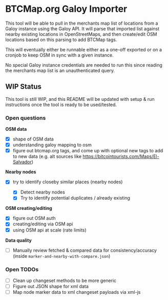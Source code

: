 # BTCMap.org Galoy Importer

This tool will be able to pull in the merchants map list of locations from a Galoy instance using the Galoy API. It will parse that imported list against nearby existing locations in OpenStreetMaps, and then create/edit OSM locations based on this parsing to add BTCMap tags.

This will eventually either be runnable either as a one-off exported or on a cronjob to keep OSM in sync with a given instance.

No special Galoy instance credentials are needed to run this since reading the merchants map list is an unauthenticated query.

## WIP Status

This tool is still WIP, and this README will be updated with setup & run instructions once the tool is ready to be used/tested.

### Open questions

**OSM data**

- [x] shape of OSM data
- [x] understanding galoy mapping to osm
- [x] figure out btcmap.org tags, and come up with optional new tags to add to new data (e.g. alt sources like https://bitcointourists.com/Maps/El-Salvador)

**Nearby nodes**

- [x] try to identify closeby similar places (nearby nodes)

  - [x] Detect nearby nodes
  - [x] Try to identify potential duplicates / already existing

**OSM creating/editing**

- [x] figure out OSM auth
- [x] creating/editing via OSM api
- [x] using OSM api at scale (rate limits)

**Data quality**

- [ ] Manually review fetched & compared data for consistency/accuracy
      (inside `marker-and-nearby-with-compare.json`)

### Open TODOs

- [ ] Clean up changeset methods to be more generic
- [ ] Figure out JSON shape for xml data
- [ ] Map node marker data to xml changeset payloads via xml-js
